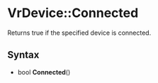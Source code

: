 # VrDevice::Connected

Returns true if the specified device is connected.

## Syntax

- bool **Connected**()

